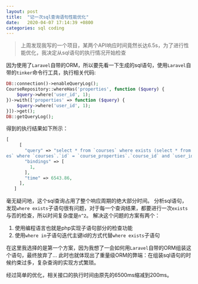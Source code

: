 ```yaml
---
layout: post
title:  "记一次sql查询语句性能优化"
date:   2020-04-07 17:14:39 +0800
categories: sql coding
---
```


>上周发现我写的一个项目，某两个API响应时间竟然长达6.5s，为了进行性能优化，我决定从sql语句的执行情况开始检查

因为使用了`Laravel`自带的ORM，所以要先看一下生成的sql语句，使用`Laravel`自带的`tinker`命令行工具，执行相关代码:
```php
DB::connection()->enableQueryLog();
CourseRepository::whereHas('properties', function ($query) {
    $query->where('user_id', 1);
})->with(['properties' => function ($query) {
    $query->where('user_id', 1);
}])->get();
DB::getQueryLog();
```
得到的执行结果如下所示：
```php
[
     [
       "query" => "select * from `courses` where exists (select * from `course_properti
es` where `courses`.`id` = `course_properties`.`course_id` and `user_id` = ? and `course_properties`.`deleted_at` is null) and `courses`.`deleted_at` is null",
       "bindings" => [
         1,
       ],
       "time" => 6543.86,
     ],
   ]
```
毫无疑问地，这个sql查询占用了整个响应周期的绝大部分时间。
分析sql语句，发现`where exists`子语句很有问题，对于每一个查询结果，都要进行一次`exists`与否的检查，所以时间复杂度是`n^2`。
解决这个问题的方案有两个：
1. 使用编程语言也就是php实现子语句部分的检查功能
2. 使用`where in`子语句迭代主键id的方式代替`where exists`子语句

在这里我选择的是第一个方案，因为我想了一会如何用`Laravel`自带的ORM组装这个语句，最终放弃了...
此时也就体现出了重量级ORM的弊端：在组装sql语句的时候约束过多，复杂查询的实现方式繁琐。

经过简单的优化，相关接口的执行时间由原先的6500ms缩减到200ms。